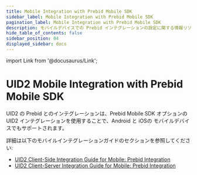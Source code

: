 ```yaml
---
title: Mobile Integration with Prebid Mobile SDK
sidebar_label: Mobile Integration with Prebid Mobile SDK
pagination_label: Mobile Integration with Prebid Mobile SDK
description: モバイルデバイスでの Prebid インテグレーションの設定に関する情報リソースのまとめ。
hide_table_of_contents: false
sidebar_position: 04
displayed_sidebar: docs
---
```


import Link from '@docusaurus/Link';

# UID2 Mobile Integration with Prebid Mobile SDK

UID2 の Prebid とのインテグレーションは、Prebid Mobile SDK オプションの UID2 インテグレーションを使用することで、Android と iOSの モバイルデバイスでもサポートされます。

詳細は以下のモバイルインテグレーションガイドのセクションを参照してください:

- [UID2 Client-Side Integration Guide for Mobile: Prebid Integration](integration-mobile-client-side#optional-uid2-integration-with-prebid-mobile-sdk)
- [UID2 Client-Server Integration Guide for Mobile: Prebid Integration](integration-mobile-client-server#optional-uid2-integration-with-prebid-mobile-sdk)
